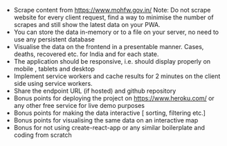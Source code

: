 - Scrape content from https://www.mohfw.gov.in/ Note: Do not scrape website for every client request, find a way to minimise the number of scrapes and still show the latest
  data on your PWA.
- You can store the data in-memory or to a file on your server, no need to use any
  persistent database
- Visualise the data on the frontend in a presentable manner.
  Cases, deaths, recovered etc. for India and for each state.
- The application should be responsive, i.e. should display properly on mobile , tablets and
  desktop
- Implement service workers and cache results for 2 minutes on the client side using
  service workers.
- Share the endpoint URL (if hosted) and github repository
- Bonus points for deploying the project on https://www.heroku.com/ or any other free
  service for live demo purposes
- Bonus points for making the data interactive [ sorting, filtering etc.]
- Bonus points for visualising the same data on an interactive map
- Bonus for not using create-react-app or any similar boilerplate and coding from scratch
